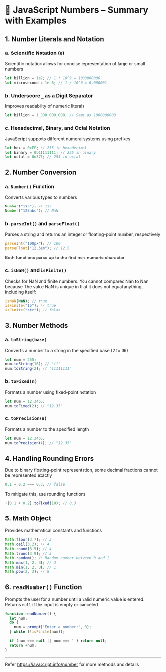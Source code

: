
# 📘 JavaScript Numbers – Summary with Examples

## 1. **Number Literals and Notation**

### a. **Scientific Notation (`e`)**
Scientific notation allows for concise representation of large or small numbers

```javascript
let billion = 1e9; // 1 * 10^9 = 1000000000
let microsecond = 1e-6; // 1 / 10^6 = 0.000001
```


### b. **Underscore `_` as a Digit Separator**
Improves readability of numeric literals

```javascript
let billion = 1_000_000_000; // Same as 1000000000
```


### c. **Hexadecimal, Binary, and Octal Notation**
JavaScript supports different numeral systems using prefixes

```javascript
let hex = 0xFF; // 255 in hexadecimal
let binary = 0b11111111; // 255 in binary
let octal = 0o377; // 255 in octal
```


## 2. **Number Conversion**

### a. **`Number()` Function**
Converts various types to numbers

```javascript
Number("123"); // 123
Number("123abc"); // NaN
```


### b. **`parseInt()` and `parseFloat()`**
Parses a string and returns an integer or floating-point number, respectively

```javascript
parseInt("100px"); // 100
parseFloat("12.5em"); // 12.5
```

Both functions parse up to the first non-numeric character

### c. **`isNaN()` and `isFinite()`**
Checks for NaN and finite numbers. You cannot compared Nan to Nan because The value NaN is unique in that it does not equal anything, including itself:

```javascript
isNaN(NaN); // true
isFinite("15"); // true
isFinite("str"); // false
```

## 3. **Number Methods**

### a. **`toString(base)`**
Converts a number to a string in the specified base (2 to 36)

```javascript
let num = 255;
num.toString(16); // "ff"
num.toString(2); // "11111111"
```


### b. **`toFixed(n)`**
Formats a number using fixed-point notation

```javascript
let num = 12.3456;
num.toFixed(2); // "12.35"
```


### c. **`toPrecision(n)`**
Formats a number to the specified length

```javascript
let num = 12.3456;
num.toPrecision(4); // "12.35"
```


## 4. **Handling Rounding Errors**
Due to binary floating-point representation, some decimal fractions cannot be represented exactly

```javascript
0.1 + 0.2 === 0.3; // false
```

To mitigate this, use rounding functions

```javascript
+(0.1 + 0.2).toFixed(10); // 0.3
```


## 5. **Math Object**
Provides mathematical constants and functions

```javascript
Math.floor(3.7); // 3
Math.ceil(3.2); // 4
Math.round(3.5); // 4
Math.trunc(3.9); // 3
Math.random(); // Random number between 0 and 1
Math.max(1, 2, 3); // 3
Math.min(1, 2, 3); // 1
Math.pow(2, 3); // 8
```


## 6. **`readNumber()` Function**
Prompts the user for a number until a valid numeric value is entered. Returns `null` if the input is empty or canceled

```javascript
function readNumber() {
  let num;
  do {
    num = prompt("Enter a number:", 0);
  } while (!isFinite(num));

  if (num === null || num === '') return null;
  return +num;
}
```


---

Refer https://javascript.info/number for more methods and details 
